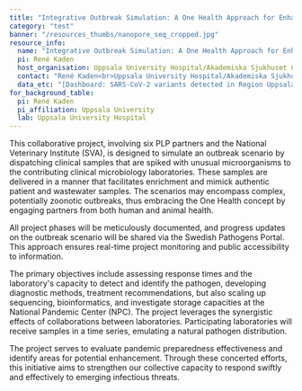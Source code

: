 ```yaml
---
title: "Integrative Outbreak Simulation: A One Health Approach for Enhanced Pandemic Preparedness"
category: "test"
banner: "/resources_thumbs/nanopore_seq_cropped.jpg"
resource_info:
  name: "Integrative Outbreak Simulation: A One Health Approach for Enhanced Pandemic Preparedness"
  pi: René Kaden
  host_organisation: Uppsala University Hospital/Akademiska Sjukhuset Clinical Microbiology, Dept. of Medical Sciences, Uppsala University
  contact: "René Kaden<br>Uppsala University Hospital/Akademiska Sjukhuset Clinical Microbiology, Dept of Medical Sciences, Uppsala University<br>Email: [rene.kaden@medsci.uu.se](mailto:rene.kaden@medsci.uu.se) or [rene.kaden@akademiska.se](mailto:rene.kaden@akademiska.se)"
  data_etc: "[Dashboard: SARS-CoV-2 variants detected in Region Uppsala](https://www.pathogens.se/dashboards/variants_region_uppsala/)"
for_background_table:
  pi: René Kaden
  pi_affiliation: Uppsala University
  lab: Uppsala University Hospital
---
```


This collaborative project, involving six PLP partners and the National Veterinary Institute (SVA), is designed to simulate an outbreak scenario by dispatching clinical samples that are spiked with unusual microorganisms to the contributing clinical microbiology laboratories. These samples are delivered in a manner that facilitates enrichment and mimick authentic patient and wastewater samples. The scenarios may encompass complex, potentially zoonotic outbreaks, thus embracing the One Health concept by engaging partners from both human and animal health.

All project phases will be meticulously documented, and progress updates on the outbreak scenario will be shared via the Swedish Pathogens Portal. This approach ensures real-time project monitoring and public accessibility to information.

The primary objectives include assessing response times and the laboratory's capacity to detect and identify the pathogen, developing diagnostic methods, treatment recommendations, but also scaling up sequencing, bioinformatics, and investigate storage capacities at the National Pandemic Center (NPC). The project leverages the synergistic effects of collaborations between laboratories. Participating laboratories will receive samples in a time series, emulating a natural pathogen distribution.

The project serves to evaluate pandemic preparedness effectiveness and identify areas for potential enhancement. Through these concerted efforts, this initiative aims to strengthen our collective capacity to respond swiftly and effectively to emerging infectious threats.
